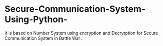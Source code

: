 # Secure-Communication-System-Using-Python-
It is based on Number System using encryption and Decrytption for Secure Communication System in Battle War .
